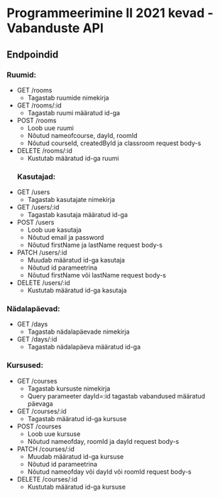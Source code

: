 # Programmeerimine II 2021 kevad - Vabanduste API

## Endpoindid
### Ruumid:
* GET /rooms
  * Tagastab ruumide nimekirja
* GET /rooms/:id
  * Tagastab ruumi määratud id-ga
* POST /rooms
  * Loob uue ruumi
  * Nõutud nameofcourse, dayId, roomId 
  * Nõutud courseId, createdById ja classroom request body-s
* DELETE /rooms/:id
  * Kustutab määratud id-ga ruumi
  ### Kasutajad:
* GET /users
  * Tagastab kasutajate nimekirja
* GET /users/:id
  * Tagastab kasutaja määratud id-ga
* POST /users
  * Loob uue kasutaja
  * Nõutud email ja password
  * Nõutud firstName ja lastName request body-s
* PATCH /users/:id
  * Muudab määratud id-ga kasutaja
  * Nõutud id parameetrina
  * Nõutud firstName või lastName request body-s
* DELETE /users/:id
  * Kustutab määratud id-ga kasutaja
### Nädalapäevad:
* GET /days
  * Tagastab nädalapäevade nimekirja
* GET /days/:id
  * Tagastab nädalapäeva määratud id-ga


### Kursused:
* GET /courses
  * Tagastab kursuste nimekirja
  * Query parameeter dayId=:id tagastab vabandused määratud päevaga
* GET /courses/:id
  * Tagastab määratud id-ga kursuse
* POST /courses
  * Loob uue kursuse
  * Nõutud nameofday, roomId ja dayId request body-s
* PATCH /courses/:id
  * Muudab määratud id-ga kursuse
  * Nõutud id parameetrina
  * Nõutud nameofday või dayId või roomId request body-s
* DELETE /courses/:id
  * Kustutab määratud id-ga kursuse
